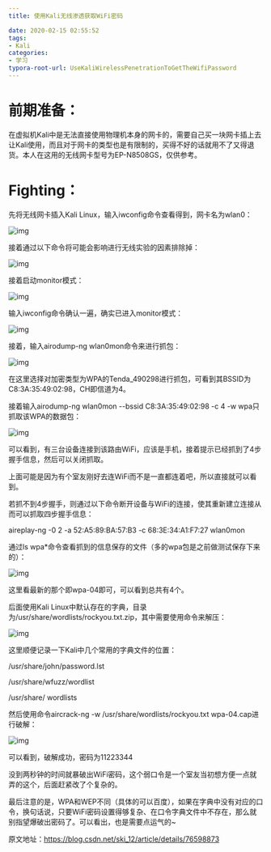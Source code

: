 ```yaml
---
title: 使用Kali无线渗透获取WiFi密码

date: 2020-02-15 02:55:52
tags:
- Kali
categories:
- 学习
typora-root-url: UseKaliWirelessPenetrationToGetTheWifiPassword
---
```


# 前期准备：

在虚拟机Kali中是无法直接使用物理机本身的网卡的，需要自己买一块网卡插上去让Kali使用，而且对于网卡的类型也是有限制的，买得不好的话就用不了又得退货。本人在这用的无线网卡型号为EP-N8508GS，仅供参考。

# Fighting：

先将无线网卡插入Kali Linux，输入iwconfig命令查看得到，网卡名为wlan0：

![img](20170802215316131-1581710292501.png)

 

接着通过以下命令将可能会影响进行无线实验的因素排除掉：

![img](20170802215328854-1581710292745.png)

 

接着启动monitor模式：

![img](20170802215338473-1581710292744.png)

 

输入iwconfig命令确认一遍，确实已进入monitor模式：

![img](20170802215350265-1581710292556.png)

 

接着，输入airodump-ng wlan0mon命令来进行抓包：

![img](20170802215400518-1581710292743.png)

在这里选择对加密类型为WPA的Tenda_490298进行抓包，可看到其BSSID为C8:3A:35:49:02:98，CH即信道为4。

 

接着输入airodump-ng wlan0mon --bssid C8:3A:35:49:02:98 -c 4 -w wpa只抓取该WPA的数据包：

![img](20170802215413958-1581710292740.png)

可以看到，有三台设备连接到该路由WiFi，应该是手机，接着提示已经抓到了4步握手信息，然后可以关闭抓取。

上面可能是因为有个室友刚好去连WiFi而不是一直都连着吧，所以直接就可以看到。

若抓不到4步握手，则通过以下命令断开设备与WiFi的连接，使其重新建立连接从而可以抓取四步握手信息：

aireplay-ng -0 2 -a 52:A5:89:BA:57:B3 -c 68:3E:34:A1:F7:27 wlan0mon

 

通过ls wpa*命令查看抓到的信息保存的文件（多的wpa包是之前做测试保存下来的）：

![img](20170802215956812-1581710292746.png)

这里看最新的那个即wpa-04即可，可以看到总共有4个。

 

后面使用Kali Linux中默认存在的字典，目录为/usr/share/wordlists/rockyou.txt.zip，其中需要使用命令来解压：

![img](20170802220104192-1581710292747.png)

这里顺便记录一下Kali中几个常用的字典文件的位置：

/usr/share/john/password.lst

/usr/share/wfuzz/wordlist

/usr/share/ wordlists

 

然后使用命令aircrack-ng -w /usr/share/wordlists/rockyou.txt wpa-04.cap进行破解：

![img](20170802220117307-1581710292747.png)

可以看到，破解成功，密码为11223344

没到两秒钟的时间就暴破出WiFi密码，这个弱口令是一个室友当初想方便一点就弄的这个，后面赶紧改了个复杂的。

最后注意的是，WPA和WEP不同（具体的可以百度），如果在字典中没有对应的口令，换句话说，只要WiFi密码设置得够复杂、在口令字典文件中不存在，那么就别指望爆破出密码了。可以看出，也是需要点运气的~

 

原文地址：https://blog.csdn.net/ski_12/article/details/76598873